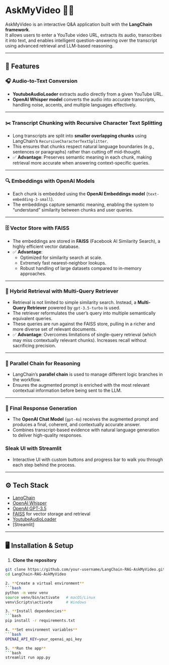 # AskMyVideo 🎥🔎

AskMyVideo is an interactive Q&A application built with the **LangChain framework**.  
It allows users to enter a YouTube video URL, extracts its audio, transcribes it into text, and enables intelligent question-answering over the transcript using advanced retrieval and LLM-based reasoning.

---

## 🚀 Features

### 🎧 Audio-to-Text Conversion
- **YoutubeAudioLoader** extracts audio directly from a given YouTube URL.  
- **OpenAI Whisper model** converts the audio into accurate transcripts, handling noise, accents, and multiple languages effectively.

---

### ✂️ Transcript Chunking with Recursive Character Text Splitting
- Long transcripts are split into **smaller overlapping chunks** using LangChain’s `RecursiveCharacterTextSplitter`.  
- This ensures that chunks respect natural language boundaries (e.g., sentences or paragraphs) rather than cutting off mid-thought.  
- ✅ **Advantage**: Preserves semantic meaning in each chunk, making retrieval more accurate when answering context-specific queries.

---

### 🔍 Embeddings with OpenAI Models
- Each chunk is embedded using the **OpenAI Embeddings model** (`text-embedding-3-small`).  
- The embeddings capture semantic meaning, enabling the system to “understand” similarity between chunks and user queries.

---

### 🗄️ Vector Store with FAISS
- The embeddings are stored in **FAISS** (Facebook AI Similarity Search), a highly efficient vector database.  
- ✅ **Advantage**:  
  - Optimized for similarity search at scale.  
  - Extremely fast nearest-neighbor lookups.  
  - Robust handling of large datasets compared to in-memory approaches.  

---

### 🧠 Hybrid Retrieval with Multi-Query Retriever
- Retrieval is not limited to simple similarity search. Instead, a **Multi-Query Retriever** powered by `gpt-3.5-turbo` is used.  
- The retriever reformulates the user’s query into multiple semantically equivalent queries.  
- These queries are run against the FAISS store, pulling in a richer and more diverse set of relevant documents.  
- ✅ **Advantage**: Overcomes limitations of single-query retrieval (which may miss contextually relevant chunks). Increases recall without sacrificing precision.

---

### 🔗 Parallel Chain for Reasoning
- LangChain’s **parallel chain** is used to manage different logic branches in the workflow.  
- Ensures the augmented prompt is enriched with the most relevant contextual information before being sent to the LLM.

---

### 💬 Final Response Generation
- The **OpenAI Chat Model** (`gpt-4o`) receives the augmented prompt and produces a final, coherent, and contextually accurate answer.  
- Combines transcript-based evidence with natural language generation to deliver high-quality responses.


###  Sleak UI with Streamlit
- Interactive UI with custom buttons and progress bar to walk you through each step behind the process.

---

## ⚙️ Tech Stack
- [LangChain](https://www.langchain.com/)  
- [OpenAI Whisper](https://github.com/openai/whisper)  
- [OpenAI GPT-3.5](https://platform.openai.com/docs/models/gpt-3-5)  
- [FAISS](https://faiss.ai/) for vector storage and retrieval  
- [YoutubeAudioLoader](https://api.python.langchain.com/en/latest/document_loaders/langchain_community.document_loaders.youtube.YoutubeAudioLoader.html)  
- [Streamlit]
---

## 🖥️ Installation & Setup

1. **Clone the repository**
```bash
git clone https://github.com/your-username/LangChain-RAG-AskMyVideo.git
cd LangChain-RAG-AskMyVideo

2. **Create a virtual environment**
```bash
python -m venv venv
source venv/bin/activate   # macOS/Linux
venv\Scripts\activate      # Windows

3. **Install dependencies**
```bash
pip install -r requirements.txt

4. **Set environment variables**
```bash
OPENAI_API_KEY=your_openai_api_key

5. **Run the app**
```bash
streamlit run app.py


